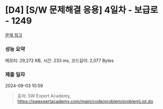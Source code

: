 # [D4] [S/W 문제해결 응용] 4일차 - 보급로 - 1249 

[문제 링크](https://swexpertacademy.com/main/code/problem/problemDetail.do?contestProbId=AV15QRX6APsCFAYD) 

### 성능 요약

메모리: 29,272 KB, 시간: 233 ms, 코드길이: 2,077 Bytes

### 제출 일자

2024-09-03 10:59



> 출처: SW Expert Academy, https://swexpertacademy.com/main/code/problem/problemList.do